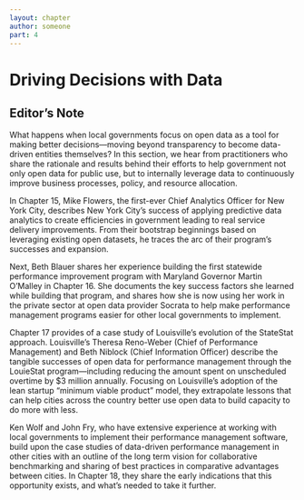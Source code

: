 ```yaml
---
layout: chapter
author: someone
part: 4
---
```

# Driving Decisions with Data

## Editor’s Note



What happens when local governments focus on open data as a tool for making better decisions—moving beyond transparency to become data-driven entities themselves? In this section, we hear from practitioners who share the rationale and results behind their efforts to help government not only open data for public use, but to internally leverage data to continuously improve business processes, policy, and resource allocation.

In Chapter 15, Mike Flowers, the first-ever Chief Analytics Officer for New York City, describes New York City’s success of applying predictive data analytics to create efficiencies in government leading to real service delivery improvements. From their bootstrap beginnings based on leveraging existing open datasets, he traces the arc of their program’s successes and expansion.

Next, Beth Blauer shares her experience building the first statewide performance improvement program with Maryland Governor Martin O’Malley in Chapter 16. She documents the key success factors she learned while building that program, and shares how she is now using her work in the private sector at open data provider Socrata to help make performance management programs easier for other local governments to implement.

Chapter 17 provides of a case study of Louisville’s evolution of the StateStat approach. Louisville’s Theresa Reno-Weber (Chief of Performance Management) and Beth Niblock (Chief Information Officer) describe the tangible successes of open data for performance management through the LouieStat program—including reducing the amount spent on unscheduled overtime by $3 million annually. Focusing on Louisville’s adoption of the lean startup “minimum viable product” model, they extrapolate lessons that can help cities across the country better use open data to build capacity to do more with less.

Ken Wolf and John Fry, who have extensive experience at working with local governments to implement their performance management software, build upon the case studies of data-driven performance management in other cities with an outline of the long term vision for collaborative benchmarking and sharing of best practices in comparative advantages between cities. In Chapter 18, they share the early indications that this opportunity exists, and what’s needed to take it further.

